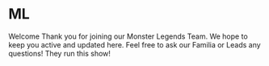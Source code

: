 # ML
Welcome
Thank you for joining our Monster Legends Team.  We hope to keep you active and updated here. Feel free to ask our Familia or Leads any questions! They run this show!
